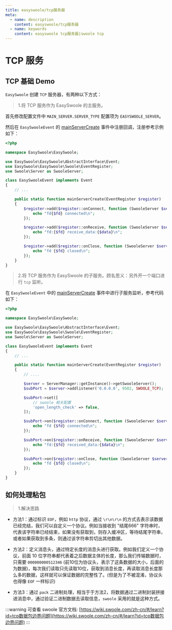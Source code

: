```yaml
---
title: easyswoole/tcp服务器
meta:
  - name: description
    content: easyswoole/tcp服务器
  - name: keywords
    content: easyswoole tcp服务器|swoole tcp
---
```


# TCP 服务

## TCP 基础 Demo

`EasySwoole` 创建 `TCP` 服务器，有两种以下方式：

> 1.将 TCP 服务作为 EasySwoole 的主服务。

首先修改配置文件中 `MAIN_SERVER.SERVER_TYPE` 配置项为 `EASYSWOOLE_SERVER`。

然后在 `EasySwooleEvent` 的 [mainServerCreate](/FrameDesign/event.html#mainServerCreate) 事件中注册回调，注册参考示例如下：

```php
<?php

namespace EasySwoole\EasySwoole;

use EasySwoole\EasySwoole\AbstractInterface\Event;
use EasySwoole\EasySwoole\Swoole\EventRegister;
use Swoole\Server as SwooleServer;

class EasySwooleEvent implements Event
{
    // ...

    public static function mainServerCreate(EventRegister $register)
    {
        $register->add($register::onConnect, function (SwooleServer $server, int $fd, int $reactorId) {
            echo "fd{$fd} connected\n";
        });

        $register->add($register::onReceive, function (SwooleServer $server, int $fd, int $reactorId, string $data) {
            echo "fd:{$fd} receive_data:{$data}\n";
        });

        $register->add($register::onClose, function (SwooleServer $server, int $fd, int $reactorId) {
            echo "fd {$fd} closed\n";
        });
    }
}
```

> 2.将 TCP 服务作为 EasySwoole 的子服务。顾名思义：另外开一个端口进行 `tcp` 监听。

在 `EasySwooleEvent` 中的 [mainServerCreate](/FrameDesign/event.html#mainServerCreate) 事件中进行子服务监听，参考代码如下：

```php
<?php

namespace EasySwoole\EasySwoole;

use EasySwoole\EasySwoole\AbstractInterface\Event;
use EasySwoole\EasySwoole\Swoole\EventRegister;
use Swoole\Server as SwooleServer;

class EasySwooleEvent implements Event
{
    // ...

    public static function mainServerCreate(EventRegister $register)
    {
        // ....

        $server = ServerManager::getInstance()->getSwooleServer();
        $subPort = $server->addlistener('0.0.0.0', 9502, SWOOLE_TCP);

        $subPort->set([
            // swoole 相关配置
            'open_length_check' => false,
        ]);

        $subPort->on($register::onConnect, function (SwooleServer $server, int $fd, int $reactorId) {
            echo "fd {$fd} connected\n";
        });

        $subPort->on($register::onReceive, function (SwooleServer $server, int $fd, int $reactorId, string $data) {
            echo "fd:{$fd} received_data:{$data}\n";
        });

        $subPort->on($register::onClose, function (SwooleServer $server, int $fd, int $reactorId) {
            echo "fd {$fd} closed\n";
        });
    }
}
```


## 如何处理粘包

> 1.解决思路

- 方法1：通过标识 `EOF`，例如 `http` 协议，通过 `\r\n\r\n` 的方式去表示该数据已经完结，我们可以自定义一个协议。例如当接收到 "结尾666" 字符串时，代表该字符串已经结束，如果没有获取到，则存入缓冲区，等待结尾字符串，或者如果获取到多条，则通过该字符串剪切出其他数据。
  
- 方法2：定义消息头，通过特定长度的消息头进行获取。例如我们定义一个协议，前面 10 位字符串都代表着之后数据主体的长度，那么我们传输数据时，只需要 `000000000512346` (前10位为协议头，表示了这条数据的大小，后面的为数据)，每次我们读取只先读取10位，获取到消息长度，再读取消息长度那么多的数据，这样就可以保证数据的完整性了。(但是为了不被混淆，协议头也得像 `EOF` 一样标识)
  
- 方法3：通过 `pack` 二进制处理，相当于于方法2，将数据通过二进制封装拼接进消息中，通过验证二进制数据去读取信息，`swoole` 采用的就是这种方式。

:::warning
可查看 swoole 官方文档: [https://wiki.swoole.com/zh-cn/#/learn?id=tcp数据包边界问题](https://wiki.swoole.com/zh-cn/#/learn?id=tcp数据包边界问题)
:::
